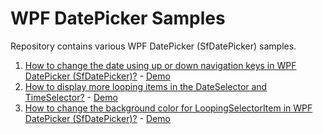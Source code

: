 # WPF DatePicker Samples

Repository contains various WPF DatePicker (SfDatePicker) samples.

1. [How to change the date using up or down navigation keys in WPF DatePicker (SfDatePicker)?](https://www.syncfusion.com/kb/9345/how-to-change-the-date-using-up-down-navigation-keys-in-sfdatepicker) - [Demo](https://github.com/SyncfusionExamples/WPF-DatePicker-Samples/tree/main/SfDatePicker_ArrowKeySample)
2. [How to display more looping items in the DateSelector and TimeSelector?](https://www.syncfusion.com/kb/8758/how-to-display-more-looping-items-in-the-dateselector-and-timeselector) - [Demo](https://github.com/SyncfusionExamples/WPF-DatePicker-Samples/tree/main/SfDatePicker_SelectorSize)
3. [How to change the background color for LoopingSelectorItem in WPF DatePicker (SfDatePicker)?](https://www.syncfusion.com/kb/8228/how-to-change-the-background-color-for-loopingselectoritem-in-sfdatepicker) - [Demo](https://github.com/SyncfusionExamples/WPF-DatePicker-Samples/tree/main/SfDatePicker_Template)

